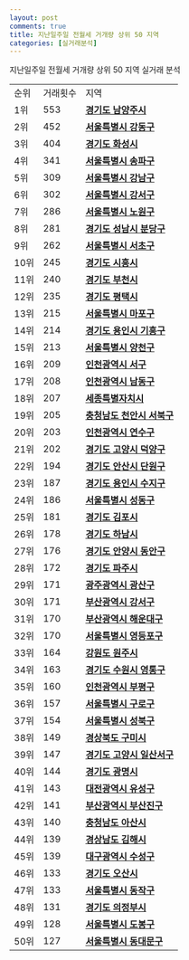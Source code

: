 ```yaml
---
layout: post
comments: true
title: 지난일주일 전월세 거개량 상위 50 지역
categories: [실거래분석]
---
```


지난일주일 전월세 거개량 상위 50 지역 실거래 분석

<table>
  <tr>
    <td>순위</td>
    <td>거래횟수</td>
    <td>지역</td>
  </tr>

  <tr>
    <td>1위</td>
    <td>553</td>
    <td colspan="4" style="font-weight: bold;"><a href="/실거래가/2021/06/17/41360.html">경기도 남양주시 </a></td>
  </tr>

  <tr>
    <td>2위</td>
    <td>452</td>
    <td colspan="4" style="font-weight: bold;"><a href="/실거래가/2021/06/17/11740.html">서울특별시 강동구 </a></td>
  </tr>

  <tr>
    <td>3위</td>
    <td>404</td>
    <td colspan="4" style="font-weight: bold;"><a href="/실거래가/2021/06/17/41590.html">경기도 화성시 </a></td>
  </tr>

  <tr>
    <td>4위</td>
    <td>341</td>
    <td colspan="4" style="font-weight: bold;"><a href="/실거래가/2021/06/17/11710.html">서울특별시 송파구 </a></td>
  </tr>

  <tr>
    <td>5위</td>
    <td>309</td>
    <td colspan="4" style="font-weight: bold;"><a href="/실거래가/2021/06/17/11680.html">서울특별시 강남구 </a></td>
  </tr>

  <tr>
    <td>6위</td>
    <td>302</td>
    <td colspan="4" style="font-weight: bold;"><a href="/실거래가/2021/06/17/11500.html">서울특별시 강서구 </a></td>
  </tr>

  <tr>
    <td>7위</td>
    <td>286</td>
    <td colspan="4" style="font-weight: bold;"><a href="/실거래가/2021/06/17/11350.html">서울특별시 노원구 </a></td>
  </tr>

  <tr>
    <td>8위</td>
    <td>281</td>
    <td colspan="4" style="font-weight: bold;"><a href="/실거래가/2021/06/17/41135.html">경기도 성남시 분당구 </a></td>
  </tr>

  <tr>
    <td>9위</td>
    <td>262</td>
    <td colspan="4" style="font-weight: bold;"><a href="/실거래가/2021/06/17/11650.html">서울특별시 서초구 </a></td>
  </tr>

  <tr>
    <td>10위</td>
    <td>245</td>
    <td colspan="4" style="font-weight: bold;"><a href="/실거래가/2021/06/17/41390.html">경기도 시흥시 </a></td>
  </tr>

  <tr>
    <td>11위</td>
    <td>240</td>
    <td colspan="4" style="font-weight: bold;"><a href="/실거래가/2021/06/17/41190.html">경기도 부천시 </a></td>
  </tr>

  <tr>
    <td>12위</td>
    <td>235</td>
    <td colspan="4" style="font-weight: bold;"><a href="/실거래가/2021/06/17/41220.html">경기도 평택시 </a></td>
  </tr>

  <tr>
    <td>13위</td>
    <td>215</td>
    <td colspan="4" style="font-weight: bold;"><a href="/실거래가/2021/06/17/11440.html">서울특별시 마포구 </a></td>
  </tr>

  <tr>
    <td>14위</td>
    <td>214</td>
    <td colspan="4" style="font-weight: bold;"><a href="/실거래가/2021/06/17/41463.html">경기도 용인시 기흥구 </a></td>
  </tr>

  <tr>
    <td>15위</td>
    <td>213</td>
    <td colspan="4" style="font-weight: bold;"><a href="/실거래가/2021/06/17/11470.html">서울특별시 양천구 </a></td>
  </tr>

  <tr>
    <td>16위</td>
    <td>209</td>
    <td colspan="4" style="font-weight: bold;"><a href="/실거래가/2021/06/17/28260.html">인천광역시 서구 </a></td>
  </tr>

  <tr>
    <td>17위</td>
    <td>208</td>
    <td colspan="4" style="font-weight: bold;"><a href="/실거래가/2021/06/17/28200.html">인천광역시 남동구 </a></td>
  </tr>

  <tr>
    <td>18위</td>
    <td>207</td>
    <td colspan="4" style="font-weight: bold;"><a href="/실거래가/2021/06/17/36110.html">세종특별자치시 </a></td>
  </tr>

  <tr>
    <td>19위</td>
    <td>205</td>
    <td colspan="4" style="font-weight: bold;"><a href="/실거래가/2021/06/17/44133.html">충청남도 천안시 서북구 </a></td>
  </tr>

  <tr>
    <td>20위</td>
    <td>203</td>
    <td colspan="4" style="font-weight: bold;"><a href="/실거래가/2021/06/17/28185.html">인천광역시 연수구 </a></td>
  </tr>

  <tr>
    <td>21위</td>
    <td>202</td>
    <td colspan="4" style="font-weight: bold;"><a href="/실거래가/2021/06/17/41281.html">경기도 고양시 덕양구 </a></td>
  </tr>

  <tr>
    <td>22위</td>
    <td>194</td>
    <td colspan="4" style="font-weight: bold;"><a href="/실거래가/2021/06/17/41273.html">경기도 안산시 단원구 </a></td>
  </tr>

  <tr>
    <td>23위</td>
    <td>187</td>
    <td colspan="4" style="font-weight: bold;"><a href="/실거래가/2021/06/17/41465.html">경기도 용인시 수지구 </a></td>
  </tr>

  <tr>
    <td>24위</td>
    <td>186</td>
    <td colspan="4" style="font-weight: bold;"><a href="/실거래가/2021/06/17/11200.html">서울특별시 성동구 </a></td>
  </tr>

  <tr>
    <td>25위</td>
    <td>181</td>
    <td colspan="4" style="font-weight: bold;"><a href="/실거래가/2021/06/17/41570.html">경기도 김포시 </a></td>
  </tr>

  <tr>
    <td>26위</td>
    <td>178</td>
    <td colspan="4" style="font-weight: bold;"><a href="/실거래가/2021/06/17/41450.html">경기도 하남시 </a></td>
  </tr>

  <tr>
    <td>27위</td>
    <td>176</td>
    <td colspan="4" style="font-weight: bold;"><a href="/실거래가/2021/06/17/41173.html">경기도 안양시 동안구 </a></td>
  </tr>

  <tr>
    <td>28위</td>
    <td>172</td>
    <td colspan="4" style="font-weight: bold;"><a href="/실거래가/2021/06/17/41480.html">경기도 파주시 </a></td>
  </tr>

  <tr>
    <td>29위</td>
    <td>171</td>
    <td colspan="4" style="font-weight: bold;"><a href="/실거래가/2021/06/17/29200.html">광주광역시 광산구 </a></td>
  </tr>

  <tr>
    <td>30위</td>
    <td>171</td>
    <td colspan="4" style="font-weight: bold;"><a href="/실거래가/2021/06/17/26440.html">부산광역시 강서구 </a></td>
  </tr>

  <tr>
    <td>31위</td>
    <td>170</td>
    <td colspan="4" style="font-weight: bold;"><a href="/실거래가/2021/06/17/26350.html">부산광역시 해운대구 </a></td>
  </tr>

  <tr>
    <td>32위</td>
    <td>170</td>
    <td colspan="4" style="font-weight: bold;"><a href="/실거래가/2021/06/17/11560.html">서울특별시 영등포구 </a></td>
  </tr>

  <tr>
    <td>33위</td>
    <td>164</td>
    <td colspan="4" style="font-weight: bold;"><a href="/실거래가/2021/06/17/42130.html">강원도 원주시 </a></td>
  </tr>

  <tr>
    <td>34위</td>
    <td>163</td>
    <td colspan="4" style="font-weight: bold;"><a href="/실거래가/2021/06/17/41117.html">경기도 수원시 영통구 </a></td>
  </tr>

  <tr>
    <td>35위</td>
    <td>160</td>
    <td colspan="4" style="font-weight: bold;"><a href="/실거래가/2021/06/17/28237.html">인천광역시 부평구 </a></td>
  </tr>

  <tr>
    <td>36위</td>
    <td>157</td>
    <td colspan="4" style="font-weight: bold;"><a href="/실거래가/2021/06/17/11530.html">서울특별시 구로구 </a></td>
  </tr>

  <tr>
    <td>37위</td>
    <td>154</td>
    <td colspan="4" style="font-weight: bold;"><a href="/실거래가/2021/06/17/11290.html">서울특별시 성북구 </a></td>
  </tr>

  <tr>
    <td>38위</td>
    <td>149</td>
    <td colspan="4" style="font-weight: bold;"><a href="/실거래가/2021/06/17/47190.html">경상북도 구미시 </a></td>
  </tr>

  <tr>
    <td>39위</td>
    <td>147</td>
    <td colspan="4" style="font-weight: bold;"><a href="/실거래가/2021/06/17/41287.html">경기도 고양시 일산서구 </a></td>
  </tr>

  <tr>
    <td>40위</td>
    <td>144</td>
    <td colspan="4" style="font-weight: bold;"><a href="/실거래가/2021/06/17/41210.html">경기도 광명시 </a></td>
  </tr>

  <tr>
    <td>41위</td>
    <td>143</td>
    <td colspan="4" style="font-weight: bold;"><a href="/실거래가/2021/06/17/30200.html">대전광역시 유성구 </a></td>
  </tr>

  <tr>
    <td>42위</td>
    <td>141</td>
    <td colspan="4" style="font-weight: bold;"><a href="/실거래가/2021/06/17/26230.html">부산광역시 부산진구 </a></td>
  </tr>

  <tr>
    <td>43위</td>
    <td>140</td>
    <td colspan="4" style="font-weight: bold;"><a href="/실거래가/2021/06/17/44200.html">충청남도 아산시 </a></td>
  </tr>

  <tr>
    <td>44위</td>
    <td>139</td>
    <td colspan="4" style="font-weight: bold;"><a href="/실거래가/2021/06/17/48250.html">경상남도 김해시 </a></td>
  </tr>

  <tr>
    <td>45위</td>
    <td>139</td>
    <td colspan="4" style="font-weight: bold;"><a href="/실거래가/2021/06/17/27260.html">대구광역시 수성구 </a></td>
  </tr>

  <tr>
    <td>46위</td>
    <td>133</td>
    <td colspan="4" style="font-weight: bold;"><a href="/실거래가/2021/06/17/41370.html">경기도 오산시 </a></td>
  </tr>

  <tr>
    <td>47위</td>
    <td>133</td>
    <td colspan="4" style="font-weight: bold;"><a href="/실거래가/2021/06/17/11590.html">서울특별시 동작구 </a></td>
  </tr>

  <tr>
    <td>48위</td>
    <td>131</td>
    <td colspan="4" style="font-weight: bold;"><a href="/실거래가/2021/06/17/41150.html">경기도 의정부시 </a></td>
  </tr>

  <tr>
    <td>49위</td>
    <td>128</td>
    <td colspan="4" style="font-weight: bold;"><a href="/실거래가/2021/06/17/11320.html">서울특별시 도봉구 </a></td>
  </tr>

  <tr>
    <td>50위</td>
    <td>127</td>
    <td colspan="4" style="font-weight: bold;"><a href="/실거래가/2021/06/17/11230.html">서울특별시 동대문구 </a></td>
  </tr>

</table>
